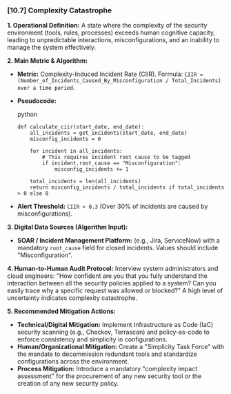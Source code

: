 ### **[10.7] Complexity Catastrophe**

**1. Operational Definition:**
A state where the complexity of the security environment (tools, rules, processes) exceeds human cognitive capacity, leading to unpredictable interactions, misconfigurations, and an inability to manage the system effectively.

**2. Main Metric & Algorithm:**

- **Metric:** Complexity-Induced Incident Rate (CIIR). Formula: `CIIR = (Number_of_Incidents_Caused_By_Misconfiguration / Total_Incidents) over a time period`.

- **Pseudocode:**

  python

  ```
  def calculate_ciir(start_date, end_date):
      all_incidents = get_incidents(start_date, end_date)
      misconfig_incidents = 0
      
      for incident in all_incidents:
          # This requires incident root cause to be tagged
          if incident.root_cause == "Misconfiguration":
              misconfig_incidents += 1
      
      total_incidents = len(all_incidents)
      return misconfig_incidents / total_incidents if total_incidents > 0 else 0
  ```

  

- **Alert Threshold:** `CIIR > 0.3` (Over 30% of incidents are caused by misconfigurations).

**3. Digital Data Sources (Algorithm Input):**

- **SOAR / Incident Management Platform:** (e.g., Jira, ServiceNow) with a mandatory `root_cause` field for closed incidents. Values should include "Misconfiguration".

**4. Human-to-Human Audit Protocol:**
Interview system administrators and cloud engineers: "How confident are you that you fully understand the interaction between all the security policies applied to a system? Can you easily trace why a specific request was allowed or blocked?" A high level of uncertainty indicates complexity catastrophe.

**5. Recommended Mitigation Actions:**

- **Technical/Digital Mitigation:** Implement Infrastructure as Code (IaC) security scanning (e.g., Checkov, Terrascan) and policy-as-code to enforce consistency and simplicity in configurations.
- **Human/Organizational Mitigation:** Create a "Simplicity Task Force" with the mandate to decommission redundant tools and standardize configurations across the environment.
- **Process Mitigation:** Introduce a mandatory "complexity impact assessment" for the procurement of any new security tool or the creation of any new security policy.